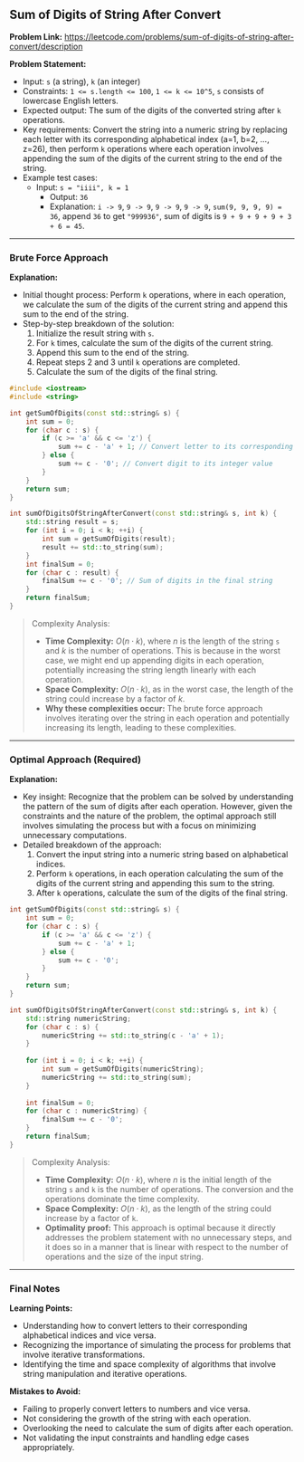 ## Sum of Digits of String After Convert
**Problem Link:** https://leetcode.com/problems/sum-of-digits-of-string-after-convert/description

**Problem Statement:**
- Input: `s` (a string), `k` (an integer)
- Constraints: `1 <= s.length <= 100`, `1 <= k <= 10^5`, `s` consists of lowercase English letters.
- Expected output: The sum of the digits of the converted string after `k` operations.
- Key requirements: Convert the string into a numeric string by replacing each letter with its corresponding alphabetical index (a=1, b=2, ..., z=26), then perform `k` operations where each operation involves appending the sum of the digits of the current string to the end of the string.
- Example test cases:
  - Input: `s = "iiii", k = 1`
    - Output: `36`
    - Explanation: `i -> 9`, `9 -> 9`, `9 -> 9`, `9 -> 9`, `sum(9, 9, 9, 9) = 36`, append `36` to get `"999936"`, sum of digits is `9 + 9 + 9 + 9 + 3 + 6 = 45`.

---

### Brute Force Approach

**Explanation:**
- Initial thought process: Perform `k` operations, where in each operation, we calculate the sum of the digits of the current string and append this sum to the end of the string.
- Step-by-step breakdown of the solution:
  1. Initialize the result string with `s`.
  2. For `k` times, calculate the sum of the digits of the current string.
  3. Append this sum to the end of the string.
  4. Repeat steps 2 and 3 until `k` operations are completed.
  5. Calculate the sum of the digits of the final string.

```cpp
#include <iostream>
#include <string>

int getSumOfDigits(const std::string& s) {
    int sum = 0;
    for (char c : s) {
        if (c >= 'a' && c <= 'z') {
            sum += c - 'a' + 1; // Convert letter to its corresponding number
        } else {
            sum += c - '0'; // Convert digit to its integer value
        }
    }
    return sum;
}

int sumOfDigitsOfStringAfterConvert(const std::string& s, int k) {
    std::string result = s;
    for (int i = 0; i < k; ++i) {
        int sum = getSumOfDigits(result);
        result += std::to_string(sum);
    }
    int finalSum = 0;
    for (char c : result) {
        finalSum += c - '0'; // Sum of digits in the final string
    }
    return finalSum;
}
```

> Complexity Analysis:
> - **Time Complexity:** $O(n \cdot k)$, where $n$ is the length of the string `s` and $k$ is the number of operations. This is because in the worst case, we might end up appending digits in each operation, potentially increasing the string length linearly with each operation.
> - **Space Complexity:** $O(n \cdot k)$, as in the worst case, the length of the string could increase by a factor of $k$.
> - **Why these complexities occur:** The brute force approach involves iterating over the string in each operation and potentially increasing its length, leading to these complexities.

---

### Optimal Approach (Required)

**Explanation:**
- Key insight: Recognize that the problem can be solved by understanding the pattern of the sum of digits after each operation. However, given the constraints and the nature of the problem, the optimal approach still involves simulating the process but with a focus on minimizing unnecessary computations.
- Detailed breakdown of the approach:
  1. Convert the input string into a numeric string based on alphabetical indices.
  2. Perform `k` operations, in each operation calculating the sum of the digits of the current string and appending this sum to the string.
  3. After `k` operations, calculate the sum of the digits of the final string.

```cpp
int getSumOfDigits(const std::string& s) {
    int sum = 0;
    for (char c : s) {
        if (c >= 'a' && c <= 'z') {
            sum += c - 'a' + 1;
        } else {
            sum += c - '0';
        }
    }
    return sum;
}

int sumOfDigitsOfStringAfterConvert(const std::string& s, int k) {
    std::string numericString;
    for (char c : s) {
        numericString += std::to_string(c - 'a' + 1);
    }
    
    for (int i = 0; i < k; ++i) {
        int sum = getSumOfDigits(numericString);
        numericString += std::to_string(sum);
    }
    
    int finalSum = 0;
    for (char c : numericString) {
        finalSum += c - '0';
    }
    return finalSum;
}
```

> Complexity Analysis:
> - **Time Complexity:** $O(n \cdot k)$, where $n$ is the initial length of the string `s` and `k` is the number of operations. The conversion and the operations dominate the time complexity.
> - **Space Complexity:** $O(n \cdot k)$, as the length of the string could increase by a factor of `k`.
> - **Optimality proof:** This approach is optimal because it directly addresses the problem statement with no unnecessary steps, and it does so in a manner that is linear with respect to the number of operations and the size of the input string.

---

### Final Notes

**Learning Points:**
- Understanding how to convert letters to their corresponding alphabetical indices and vice versa.
- Recognizing the importance of simulating the process for problems that involve iterative transformations.
- Identifying the time and space complexity of algorithms that involve string manipulation and iterative operations.

**Mistakes to Avoid:**
- Failing to properly convert letters to numbers and vice versa.
- Not considering the growth of the string with each operation.
- Overlooking the need to calculate the sum of digits after each operation.
- Not validating the input constraints and handling edge cases appropriately.